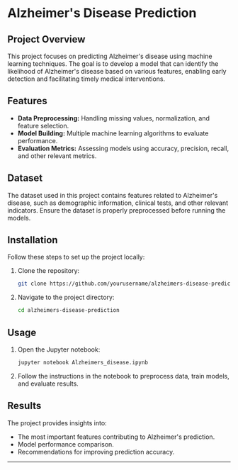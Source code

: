 # Alzheimer's Disease Prediction

## Project Overview
This project focuses on predicting Alzheimer's disease using machine learning techniques. The goal is to develop a model that can identify the likelihood of Alzheimer's disease based on various features, enabling early detection and facilitating timely medical interventions.

## Features
- **Data Preprocessing:** Handling missing values, normalization, and feature selection.
- **Model Building:** Multiple machine learning algorithms to evaluate performance.
- **Evaluation Metrics:** Assessing models using accuracy, precision, recall, and other relevant metrics.

## Dataset
The dataset used in this project contains features related to Alzheimer's disease, such as demographic information, clinical tests, and other relevant indicators. Ensure the dataset is properly preprocessed before running the models.

## Installation
Follow these steps to set up the project locally:
1. Clone the repository:
   ```bash
   git clone https://github.com/yourusername/alzheimers-disease-prediction.git
   ```
2. Navigate to the project directory:
   ```bash
   cd alzheimers-disease-prediction
   ```



## Usage
1. Open the Jupyter notebook:
   ```bash
   jupyter notebook Alzheimers_disease.ipynb
   ```
2. Follow the instructions in the notebook to preprocess data, train models, and evaluate results.

## Results
The project provides insights into:
- The most important features contributing to Alzheimer's prediction.
- Model performance comparison.
- Recommendations for improving prediction accuracy.


---

